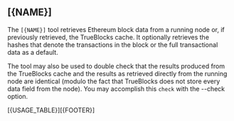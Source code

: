 ## [{NAME}]

The `[{NAME}]` tool retrieves Ethereum block data from a running node or, if previously retrieved, the TrueBlocks cache. It optionally retrieves the hashes that denote the transactions in the block or the full transactional data as a default.

The tool may also be used to double check that the results produced from the TrueBlocks cache and the results as retrieved directly from the running node are identical (modulo the fact that TrueBlocks does not store every data field from the node). You may accomplish this `check` with the --check option.

[{USAGE_TABLE}][{FOOTER}]
